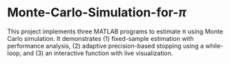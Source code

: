 # Monte-Carlo-Simulation-for-$\pi$
This project implements three MATLAB programs to estimate π using Monte Carlo simulation. It demonstrates (1) fixed-sample estimation with performance analysis, (2) adaptive precision-based stopping using a while-loop, and (3) an interactive function with live visualization.
